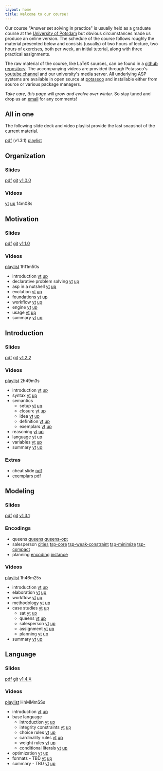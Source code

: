 ```yaml
---
layout: home
title: Welcome to our course!
---
```

Our course "Answer set solving in practice" is usually held as a graduate course at the [University of Potsdam](https://www.uni-potsdam.de/en)
but obvious circumstances made us produce an online version.
The schedule of the course follows roughly the material presented below and consists (usually) of
two hours of lecture,
two hours of exercises,
both per week,
an initial tutorial,
along with three practical assignments.

The raw material of the course, like LaTeX sources, can be found in a
[github repository](https://github.com/potassco-asp-course/course).
The accompanying videos are provided through Potassco's
[youtube channel](https://www.youtube.com/c/potassco-live)
and our university's media server.
All underlying ASP systems are available in open source at [potassco](https://potassco.org)
and installable either from source or various package managers.

_Take care, this page will grow and evolve over winter._
So stay tuned and drop us an [email](mailto:torsten@delete-me.cs.uni-potsdam.de) for any comments!

## All in one

The following slide deck and video playlist provide the last snapshot of the current material.

[pdf](https://github.com/potassco-asp-course/course/releases/download/v1.3.1/main.pdf) (v1.3.1)
[playlist](https://www.youtube.com/playlist?list=PL7DBaibuDD9P5yRyq_Oyn-wuYpBayz_0h)

## Organization

### Slides

  [pdf](https://github.com/potassco-asp-course/course/releases/download/v1.0.0/organization.pdf)
  [git](https://github.com/potassco-asp-course/organization)
  [v1.0.0](https://github.com/potassco-asp-course/course/releases/tag/v1.0.0)

### Videos

  [yt](https://youtu.be/fUClBdNpyuA)
  [up](https://mediaup.uni-potsdam.de/Play/22965)
  14m08s

## Motivation

### Slides

  [pdf](https://github.com/potassco-asp-course/course/releases/download/v1.1.0/motivation.pdf)
  [git](https://github.com/potassco-asp-course/motivation)
  [v1.1.0](https://github.com/potassco-asp-course/course/releases/tag/v1.1.0)

### Videos

  [playlist](https://www.youtube.com/playlist?list=PL7DBaibuDD9NrGgRqhS9GXnHjIF12x4AF) 1h11m50s

  * introduction
	[yt](https://youtu.be/_nOPF6eaMeQ)
    [up](https://mediaup.uni-potsdam.de/Play/23002)
  * declarative problem solving
	[yt](https://youtu.be/H0Qzvii2ZrI)
    [up](https://mediaup.uni-potsdam.de/Play/23005)
  * asp in a nutshell
	[yt](https://youtu.be/y6K7gLbuHhY)
	[up](https://mediaup.uni-potsdam.de/Play/23055)
  * evolution
	[yt](https://youtu.be/Lc2se6bj-Jo)
	[up](https://mediaup.uni-potsdam.de/Play/23101)
  * foundations
	[yt](https://youtu.be/h10ot9OyM38)
	[up](https://mediaup.uni-potsdam.de/Play/23103)
  * workflow
	[yt](https://youtu.be/4ZaVI36s6hs)
	[up](https://mediaup.uni-potsdam.de/Play/23104)
  * engine
	[yt](https://youtu.be/WX-53B9Pq54)
	[up](https://mediaup.uni-potsdam.de/Play/23105)
  * usage
	[yt](https://youtu.be/KVVXFd8CuGM)
	[up](https://mediaup.uni-potsdam.de/Play/23106)
  * summary
	[yt](https://youtu.be/R5yyiyb3edg)
	[up](https://mediaup.uni-potsdam.de/Play/23107)

## Introduction

### Slides

  [pdf](https://github.com/potassco-asp-course/course/releases/download/v1.2.2/introduction.pdf)
  [git](https://github.com/potassco-asp-course/introduction)
  [v1.2.2](https://github.com/potassco-asp-course/course/releases/tag/v1.2.2)

### Videos

  [playlist](https://www.youtube.com/playlist?list=PL7DBaibuDD9NWhREiceTokOiY-S3nertB) 2h49m3s

  * introduction
	[yt](https://youtu.be/_9dlDE1OsQA)
	[up](https://mediaup.uni-potsdam.de/Play/23477)
  * syntax
	[yt](https://youtu.be/FKpmMIgsQhM)
	[up](https://mediaup.uni-potsdam.de/Play/23491)
  * semantics
	* setup
	  [yt](https://youtu.be/Fmj0KJL_i04)
	  [up](https://mediaup.uni-potsdam.de/Play/23594)
	* closure
	  [yt](https://youtu.be/gN6WHEweXOg)
	  [up](https://mediaup.uni-potsdam.de/Play/23600)
	* idea
	  [yt](https://youtu.be/5_TyvPf8G7Q)
	  [up](https://mediaup.uni-potsdam.de/Play/23657)
    * definition
	  [yt](https://youtu.be/T_AqkLQHxhw)
	  [up](https://mediaup.uni-potsdam.de/Play/23659)
    * exemplars
	  [yt](https://youtu.be/CWDA5QqEpf4)
	  [up](https://mediaup.uni-potsdam.de/Play/23672)
  * reasoning
	[yt](https://youtu.be/h3Ghk89pl1o)
	[up](https://mediaup.uni-potsdam.de/Play/24025)
  * language
    [yt](https://youtu.be/p9oiyabH6yo)
	[up](https://mediaup.uni-potsdam.de/Play/25748)
  * variables
	[yt](https://youtu.be/URcN0EEZoN4)
	[up](https://mediaup.uni-potsdam.de/Play/24046)
  * summary
	[yt](https://youtu.be/txlXNHs1rPo)
	[up](https://mediaup.uni-potsdam.de/Play/24045)

### Extras

  * cheat slide [pdf](https://github.com/potassco-asp-course/course/releases/download/v1.2.2/asp-in-one.pdf)
  * exemplars   [pdf](https://github.com/potassco-asp-course/course/releases/download/v1.2.2/asp-exemplars.pdf)

## Modeling

### Slides

  [pdf](https://github.com/potassco-asp-course/course/releases/download/v1.3.1/modeling.pdf)
  [git](https://github.com/potassco-asp-course/modeling)
  [v1.3.1](https://github.com/potassco-asp-course/course/releases/tag/v1.3.1)

### Encodings

  * queens
	[queens](https://github.com/potassco-asp-course/course/releases/download/v1.3.1/queens.lp)
	[queens-opt](https://github.com/potassco-asp-course/course/releases/download/v1.3.1/queens-opt.lp)
  * salesperson
  	[cities](https://github.com/potassco-asp-course/course/releases/download/v1.3.1/cities.lp)
  	[tsp-core](https://github.com/potassco-asp-course/course/releases/download/v1.3.1/tsp-core.lp)
	[tsp-weak-constraint](https://github.com/potassco-asp-course/course/releases/download/v1.3.1/tsp-weak-constraint.lp)
	[tsp-minimize](https://github.com/potassco-asp-course/course/releases/download/v1.3.1/tsp-minimize.lp)
	[tsp-compact](https://github.com/potassco-asp-course/course/releases/download/v1.3.1/tsp-compact.lp)
  * planning
	[encoding](https://github.com/potassco-asp-course/course/releases/download/v1.3.1/planning-encoding.lp)
	[instance](https://github.com/potassco-asp-course/course/releases/download/v1.3.1/planning-instance.lp)

### Videos

  [playlist](https://www.youtube.com/playlist?list=PL7DBaibuDD9MUeCOgW6j1N3hxhMOEi002) 1h46m25s

  * introduction
	[yt](https://youtu.be/xuNQF04tqD0)
	[up](https://mediaup.uni-potsdam.de/Play/24088)
  * elaboration
	[yt](https://youtu.be/_is_x-eaFEM)
	[up](https://mediaup.uni-potsdam.de/Play/24097)
  * workflow
	[yt](https://youtu.be/cnvjafmJTVc)
	[up](https://mediaup.uni-potsdam.de/Play/24099)
  * methodology
	[yt](https://youtu.be/7HciHpz1dHo)
	[up](https://mediaup.uni-potsdam.de/Play/24100)
  * case studies
	  [yt](https://youtu.be/j1YPqsdSUxA)
	  [up](https://mediaup.uni-potsdam.de/Play/24628)
	* sat
	  [yt](https://youtu.be/BI7ZzDAO2uY)
	  [up](https://mediaup.uni-potsdam.de/Play/24630)
	* queens
	  [yt](https://youtu.be/EnLHTnAIiss)
	  [up](https://mediaup.uni-potsdam.de/Play/24747)
	* salesperson
	  [yt](https://youtu.be/H6PsxX_mnYk)
	  [up](https://mediaup.uni-potsdam.de/Play/24771)
	* assignment
	  [yt](https://youtu.be/WjwHWoMIydo)
	  [up](https://mediaup.uni-potsdam.de/Play/24790)
	* planning
	  [yt](https://youtu.be/Rn-jPtQjFro)
	  [up](https://mediaup.uni-potsdam.de/Play/24792)
  * summary
	[yt](https://youtu.be/52-LWJO6gTM)
	[up](https://mediaup.uni-potsdam.de/Play/24794)

## Language

### Slides

  [pdf]()
  [git](https://github.com/potassco-asp-course/language)
  [v1.4.X]()

### Videos

  [playlist](https://www.youtube.com/playlist?list=PL7DBaibuDD9PeXzX7mExyVADcMU9b8eJ1) HhMMmSSs

  * introduction
	[yt](https://youtu.be/mhUJnWd3qOU)
	[up](https://mediaup.uni-potsdam.de/Play/25576)
  * base language
	* introduction
	  [yt](https://youtu.be/V-y17OOEhpQ)
	  [up](https://mediaup.uni-potsdam.de/Play/25577)
    * integrity constraints
	  [yt](https://youtu.be/BrFJJrCOP_Q)
	  [up](https://mediaup.uni-potsdam.de/Play/25584)
    * choice rules
	  [yt](https://youtu.be/C8GYRVs8iH0)
	  [up](https://mediaup.uni-potsdam.de/Play/25583)
    * cardinality rules
	  [yt](https://youtu.be/GM_FVxbHQUc)
	  [up](https://mediaup.uni-potsdam.de/Play/25590)
    * weight rules
	  [yt](https://youtu.be/h3dJhOS2Enc)
	  [up](https://mediaup.uni-potsdam.de/Play/25591)
    * conditional literals
	  [yt](https://youtu.be/I6OInwEi-eg)
	  [up](https://mediaup.uni-potsdam.de/Play/25591)
  * optimization
	[yt](https://youtu.be/_CgTpOJ3W88)
	[up](https://mediaup.uni-potsdam.de/Play/25741)
  * formats - TBD
	[yt]()
	[up]()
  * summary - TBD
	[yt]()
	[up]()
